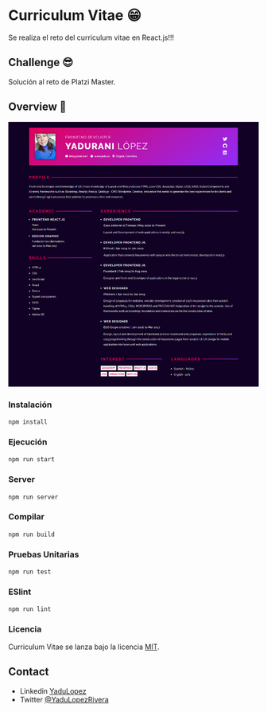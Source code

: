 # Curriculum Vitae 😁

Se realiza el reto del curriculum vitae en React.js!!! 

## Challenge 😎
Solución al reto de Platzi Master.
## Overview 🔖

![Img overview project](public/cover-cv.png)

### Instalación
```
npm install
```

### Ejecución
```
npm run start
```

### Server
```
npm run server
```

### Compilar
```
npm run build
```

### Pruebas Unitarias
```
npm run test
```

### ESlint
```
npm run lint
```

### Licencia
Curriculum Vitae se lanza bajo la licencia [MIT](https://opensource.org/licenses/MIT).

## Contact

- Linkedin [YaduLopez](https://www.linkedin.com/in/yadu-lopez/)
- Twitter [@YaduLopezRivera](https://twitter.com/YaduLopezRivera)